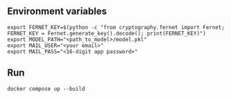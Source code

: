 ## Environment variables 
~~~
export FERNET_KEY=$(python -c "from cryptography.fernet import Fernet; FERNET_KEY = Fernet.generate_key().decode(); print(FERNET_KEY)")
export MODEL_PATH="<path_to_model>/model.pkl"
export MAIL_USER="<your email>"
export MAIL_PASS="<16-digit app password>"
~~~

## Run
~~~
docker compose up --build
~~~
